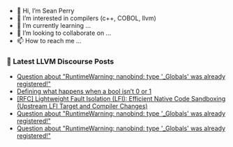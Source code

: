 - 👋 Hi, I’m Sean Perry
- 👀 I’m interested in compilers (c++, COBOL, llvm)
- 🌱 I’m currently learning ...
- 💞️ I’m looking to collaborate on ...
- 📫 How to reach me ...

<!---
s66perry/s66perry is a ✨ special ✨ repository because its `README.md` (this file) appears on your GitHub profile.
You can click the Preview link to take a look at your changes.
--->
### 📕 Latest LLVM Discourse Posts

<!-- DISCOURSE-LLVM:START -->
- [Question about &quot;RuntimeWarning: nanobind: type &#39;_Globals&#39; was already registered!&quot;](https://discourse.llvm.org/t/question-about-runtimewarning-nanobind-type-globals-was-already-registered/88444#post_6)
- [Defining what happens when a bool isn’t 0 or 1](https://discourse.llvm.org/t/defining-what-happens-when-a-bool-isn-t-0-or-1/86778?page=2#post_36)
- [[RFC] Lightweight Fault Isolation &lpar;LFI&rpar;: Efficient Native Code Sandboxing &lpar;Upstream LFI Target and Compiler Changes&rpar;](https://discourse.llvm.org/t/rfc-lightweight-fault-isolation-lfi-efficient-native-code-sandboxing-upstream-lfi-target-and-compiler-changes/88380?page=2#post_24)
- [Question about &quot;RuntimeWarning: nanobind: type &#39;_Globals&#39; was already registered!&quot;](https://discourse.llvm.org/t/question-about-runtimewarning-nanobind-type-globals-was-already-registered/88444#post_5)
- [Question about &quot;RuntimeWarning: nanobind: type &#39;_Globals&#39; was already registered!&quot;](https://discourse.llvm.org/t/question-about-runtimewarning-nanobind-type-globals-was-already-registered/88444#post_4)
<!-- DISCOURSE-LLVM:END -->
